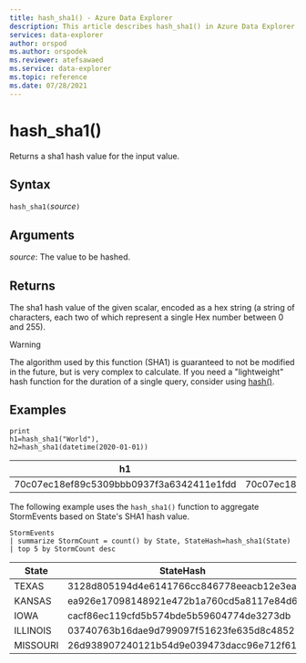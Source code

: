 ```yaml
---
title: hash_sha1() - Azure Data Explorer
description: This article describes hash_sha1() in Azure Data Explorer.
services: data-explorer
author: orspod
ms.author: orspodek
ms.reviewer: atefsawaed
ms.service: data-explorer
ms.topic: reference
ms.date: 07/28/2021
---
```

# hash_sha1()

Returns a sha1 hash value for the input value.

## Syntax

`hash_sha1(`*source*`)`

## Arguments

*source*: The value to be hashed.

## Returns

The sha1 hash value of the given scalar, encoded as a hex string (a string
of characters, each two of which represent a single Hex number between 0
and 255).

> [!WARNING]
> The algorithm used by this function (SHA1) is guaranteed
> to not be modified in the future, but is very complex to calculate. If you
> need a "lightweight" hash function for the duration of a single query, consider using [hash()](./hashfunction.md).

## Examples

<!-- csl: https://help.kusto.windows.net/Samples -->
```kusto
print 
h1=hash_sha1("World"),
h2=hash_sha1(datetime(2020-01-01))
```

|h1|h2|
|---|---|
|70c07ec18ef89c5309bbb0937f3a6342411e1fdd|70c07ec18ef89c5309bbb0937f3a6342411e1fdd|

The following example uses the `hash_sha1()` function to aggregate StormEvents based on State's SHA1 hash value. 

<!-- csl: https://help.kusto.windows.net/Samples -->
```kusto
StormEvents 
| summarize StormCount = count() by State, StateHash=hash_sha1(State)
| top 5 by StormCount desc
```

|State|StateHash|StormCount|
|---|---|---|
|TEXAS|3128d805194d4e6141766cc846778eeacb12e3ea|4701|
|KANSAS|ea926e17098148921e472b1a760cd5a8117e84d6|3166|
|IOWA|cacf86ec119cfd5b574bde5b59604774de3273db|2337|
|ILLINOIS|03740763b16dae9d799097f51623fe635d8c4852|2022|
|MISSOURI|26d938907240121b54d9e039473dacc96e712f61|2016|
